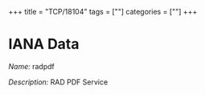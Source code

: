 +++
title = "TCP/18104"
tags = [""]
categories = [""]
+++

# IANA Data

_Name:_ radpdf

_Description:_ RAD PDF Service


